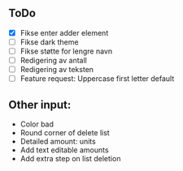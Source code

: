 ## ToDo

- [x] Fikse enter adder element 
- [ ] Fikse dark theme 
- [ ] Fikse støtte for lengre navn 
- [ ] Redigering av antall 
- [ ] Redigering av teksten 
- [ ] Feature request: Uppercase first letter default

## Other input:
- Color bad 
- Round corner of delete list
- Detailed amount: units
- Add text editable amounts
- Add extra step on list deletion
